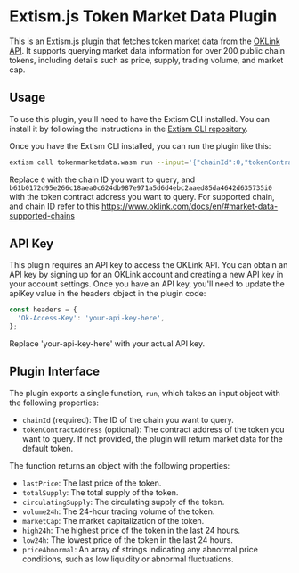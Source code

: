 # Extism.js Token Market Data Plugin

This is an Extism.js plugin that fetches token market data from the [OKLink API](https://www.oklink.com/api/v5/explorer/tokenprice/market-data). It supports querying market data information for over 200 public chain tokens, including details such as price, supply, trading volume, and market cap.

## Usage

To use this plugin, you'll need to have the Extism CLI installed. You can install it by following the instructions in the [Extism CLI repository](https://github.com/extism/cli).

Once you have the Extism CLI installed, you can run the plugin like this:

```bash
extism call tokenmarketdata.wasm run --input='{"chainId":0,"tokenContractAddress":"b61b0172d95e266c18aea0c624db987e971a5d6d4ebc2aaed85da4642d635735i0"}' --wasi --allow-host="www.oklink.com"
```

Replace `0` with the chain ID you want to query, and `b61b0172d95e266c18aea0c624db987e971a5d6d4ebc2aaed85da4642d635735i0` with the token contract address you want to query.
For supported chain, and chain ID refer to this https://www.oklink.com/docs/en/#market-data-supported-chains

## API Key

This plugin requires an API key to access the OKLink API. You can obtain an API key by signing up for an OKLink account and creating a new API key in your account settings.
Once you have an API key, you'll need to update the apiKey value in the headers object in the plugin code:
```javascript
const headers = {
  'Ok-Access-Key': 'your-api-key-here',
};
```
Replace 'your-api-key-here' with your actual API key.

## Plugin Interface
The plugin exports a single function, `run`, which takes an input object with the following properties:

- `chainId` (required): The ID of the chain you want to query.
- `tokenContractAddress` (optional): The contract address of the token you want to query. If not provided, the plugin will return market data for the default token.

The function returns an object with the following properties:

- `lastPrice`: The last price of the token.
- `totalSupply`: The total supply of the token.
- `circulatingSupply`: The circulating supply of the token.
- `volume24h`: The 24-hour trading volume of the token.
- `marketCap`: The market capitalization of the token.
- `high24h`: The highest price of the token in the last 24 hours.
- `low24h`: The lowest price of the token in the last 24 hours.
- `priceAbnormal`: An array of strings indicating any abnormal price conditions, such as low liquidity or abnormal fluctuations.
